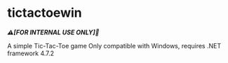 # tictactoewin

***⚠[FOR INTERNAL USE ONLY]🚫***

A simple Tic-Tac-Toe game
Only compatible with Windows, requires .NET framework 4.7.2
